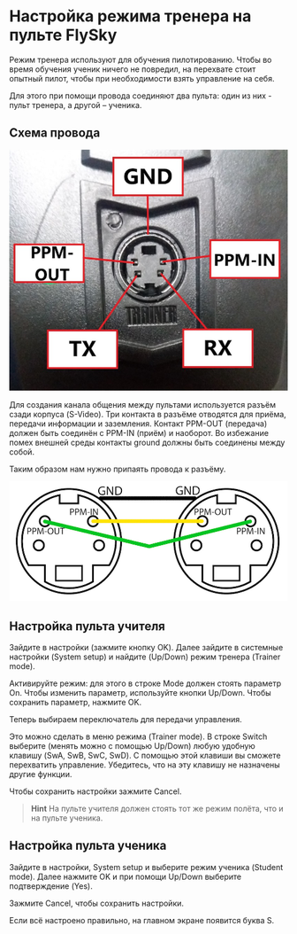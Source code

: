 # Настройка режима тренера на пульте FlySky

Режим тренера используют для обучения пилотированию. Чтобы во время обучения ученик ничего не повредил, на перехвате стоит опытный пилот, чтобы при необходимости взять управление на себя.

Для этого при помощи провода соединяют два пульта: один из них - пульт тренера, а другой – ученика.

## Схема провода

![](../assets/pins_for_flysky.jpg)

Для создания канала общения между пультами используется разъём сзади корпуса (S-Video). Три контакта в разъёме отводятся для приёма, передачи информации и заземления. Контакт PPM-OUT (передача) должен быть соединён с PPM-IN (приём) и наоборот. Во избежание помех внешней среды контакты ground должны быть соединены между собой.

Таким образом нам нужно припаять провода к разъёму.

![](../assets/TrainerCable_Pinout.jpg)

## Настройка пульта учителя

Зайдите в настройки (зажмите кнопку OK). Далее зайдите в системные настройки (System setup) и найдите (Up/Down) режим тренера (Trainer mode).

Активируйте режим: для этого в строке Mode должен стоять параметр On. Чтобы изменить параметр, используйте кнопки Up/Down. Чтобы сохранить параметр, нажмите OK.

Теперь выбираем переключатель для передачи управления.

Это можно сделать в меню режима (Trainer mode). В строке Switch выберите (менять можно с помощью Up/Down)  любую удобную клавишу (SwA, SwB, SwC, SwD). С помощью этой клавиши вы сможете перехватить управление. Убедитесь, что на эту клавишу не назначены другие функции.

Чтобы сохранить настройки зажмите Cancel.

> **Hint** На пульте учителя должен стоять тот же режим полёта, что и на пульте ученика.

## Настройка пульта ученика

Зайдите в настройки, System setup и выберите режим ученика (Student mode). Далее нажмите OK и при помощи Up/Down выберите подтверждение (Yes).

Зажмите Cancel, чтобы сохранить настройки.

Если всё настроено правильно, на главном экране появится буква S.
